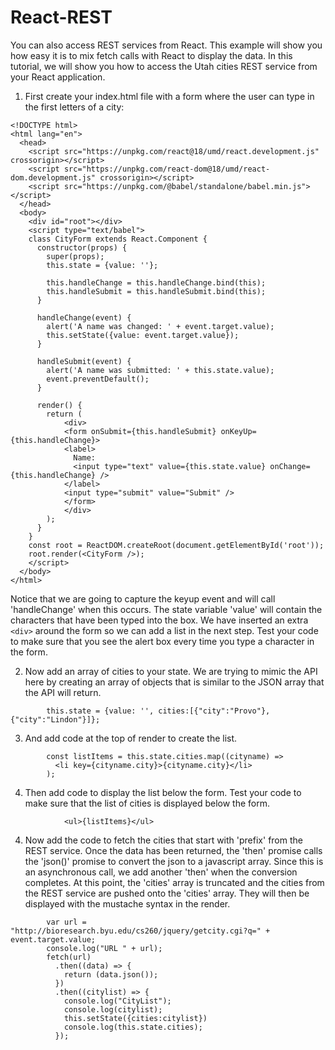 # React-REST

You can also access REST services from React.  This example will show you how easy it is to mix fetch calls with React to display the data.  In this tutorial, we will show you how to access the Utah cities REST service from your React application.

1. First create your index.html file with a form where the user can type in the first letters of a city:
```
<!DOCTYPE html>
<html lang="en">
  <head>
    <script src="https://unpkg.com/react@18/umd/react.development.js" crossorigin></script>
    <script src="https://unpkg.com/react-dom@18/umd/react-dom.development.js" crossorigin></script>
    <script src="https://unpkg.com/@babel/standalone/babel.min.js"></script>
  </head>
  <body>
    <div id="root"></div>
    <script type="text/babel">  
    class CityForm extends React.Component {
      constructor(props) {
        super(props);
        this.state = {value: ''};
    
        this.handleChange = this.handleChange.bind(this);
        this.handleSubmit = this.handleSubmit.bind(this);
      }
    
      handleChange(event) {
        alert('A name was changed: ' + event.target.value);
        this.setState({value: event.target.value});
      }
    
      handleSubmit(event) {
        alert('A name was submitted: ' + this.state.value);
        event.preventDefault();
      }
    
      render() {
        return (
            <div>
            <form onSubmit={this.handleSubmit} onKeyUp={this.handleChange}>
            <label>
              Name:
              <input type="text" value={this.state.value} onChange={this.handleChange} />
            </label>
            <input type="submit" value="Submit" />
            </form>
            </div>
        );
      }
    }
    const root = ReactDOM.createRoot(document.getElementById('root'));
    root.render(<CityForm />);
    </script>
  </body>
</html>
```
Notice that we are going to capture the keyup event and will call 'handleChange' when this occurs.  The state variable 'value' will contain the characters that have been typed into the box. We have inserted an extra ```<div>``` around the form so we can add a list in the next step.  Test your code to make sure that you see the alert box every time you type a character in the form.

2. Now add an array of cities to your state.  We are trying to mimic the API here by creating an array of objects that is similar to the JSON array that the API will return.

```
        this.state = {value: '', cities:[{"city":"Provo"},{"city":"Lindon"}]};
```
3. And add code at the top of render to create the list.
```
        const listItems = this.state.cities.map((cityname) => 
          <li key={cityname.city}>{cityname.city}</li>
        );
```
4. Then add code to display the list below the form.  Test your code to make sure that the list of cities is displayed below the form.
```
            <ul>{listItems}</ul>
```
4. Now add the code to fetch the cities that start with 'prefix' from the REST service. Once the data has been returned, the 'then' promise calls the 'json()' promise to convert the json to a javascript array.  Since this is an asynchronous call, we add another 'then' when the conversion completes.  At this point, the 'cities' array is truncated and the cities from the REST service are pushed onto the 'cities' array.  They will then be displayed with the mustache syntax in the render.
```
        var url = "http://bioresearch.byu.edu/cs260/jquery/getcity.cgi?q=" + event.target.value;
        console.log("URL " + url);
        fetch(url)
          .then((data) => {
            return (data.json());
          })
          .then((citylist) => {
            console.log("CityList");
            console.log(citylist);
            this.setState({cities:citylist})
            console.log(this.state.cities);
          });
```
